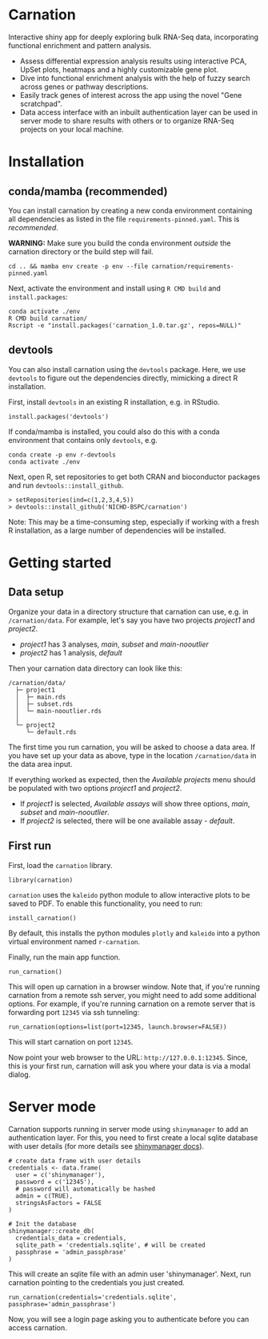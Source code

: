 # Carnation

Interactive shiny app for deeply exploring bulk RNA-Seq data, incorporating functional enrichment
and pattern analysis.

- Assess differential expression analysis results using interactive PCA, UpSet plots, heatmaps
  and a highly customizable gene plot.
- Dive into functional enrichment analysis with the help of fuzzy search across genes or pathway descriptions.
- Easily track genes of interest across the app using the novel "Gene scratchpad".
- Data access interface with an inbuilt authentication layer can be used in server mode to share results with
  others or to organize RNA-Seq projects on your local machine.

# Installation

## conda/mamba (recommended)

You can install carnation by creating a new conda environment containing
all dependencies as listed in the file `requirements-pinned.yaml`. This is *recommended*.

**WARNING:** Make sure you build the conda environment *outside* the carnation directory
or the build step will fail.

```
cd .. && mamba env create -p env --file carnation/requirements-pinned.yaml
```

Next, activate the environment and install using `R CMD build` and `install.packages`:

```
conda activate ./env
R CMD build carnation/
Rscript -e "install.packages('carnation_1.0.tar.gz', repos=NULL)"
```

## devtools

You can also install carnation using the `devtools` package. Here, we use `devtools` to figure
out the dependencies directly, mimicking a direct R installation.

First, install `devtools` in an existing R installation, e.g. in RStudio.

```
install.packages('devtools')
```

If conda/mamba is installed, you could also do this with a conda environment
that contains only `devtools`, e.g.

```
conda create -p env r-devtools
conda activate ./env
```

Next, open R, set repositories to get both CRAN and bioconductor packages and run
`devtools::install_github`.

```
> setRepositories(ind=c(1,2,3,4,5))
> devtools::install_github('NICHD-BSPC/carnation')
```

Note: This may be a time-consuming step, especially if working with a fresh R installation, as a large number of dependencies will be installed.

# Getting started

## Data setup

Organize your data in a directory structure that carnation can use, e.g. in `/carnation/data`.
For example, let's say you have two projects *project1* and *project2*.

- *project1* has 3 analyses, *main*, *subset* and *main-nooutlier*
- *project2* has 1 analysis, *default*

Then your carnation data directory can look like this:

```
/carnation/data/
  ├─ project1
  │  ├─ main.rds
  │  ├─ subset.rds
  │  └─ main-nooutlier.rds
  │
  └─ project2
     └─ default.rds
```

The first time you run carnation, you will be asked to
choose a data area. If you have set up your data as above, type in the
location `/carnation/data` in the data area input.

If everything worked as expected, then the *Available projects* menu should be populated with two options *project1* and *project2*.

- If *project1* is selected, *Available assays* will show three options, *main*, *subset* and *main-nooutlier*.
- If *project2* is selected, there will be one available assay - *default*.


## First run

First, load the `carnation` library.

```
library(carnation)
```

`carnation` uses the `kaleido` python module to allow interactive plots to be
saved to PDF. To enable this functionality, you need to run:

```
install_carnation()
```

By default, this installs the python modules `plotly` and `kaleido` into a python virtual
environment named `r-carnation`.

Finally, run the main app function.

```
run_carnation()
```

This will open up carnation in a browser window. Note that, if you're running carnation
from a remote ssh server, you might need to add some additional options. For example,
if you're running carnation on a remote server that is forwarding port `12345` via
ssh tunneling:

```
run_carnation(options=list(port=12345, launch.browser=FALSE))
```

This will start carnation on port `12345`.

Now point your web browser to the URL: `http://127.0.0.1:12345`.
Since, this is your first run, carnation will ask you where your data is via
a modal dialog.


# Server mode

Carnation supports running in server mode using `shinymanager` to add an
authentication layer. For this, you need to first create a local sqlite database
with user details (for more details see [shinymanager docs](https://datastorm-open.github.io/shinymanager/)).

```
# create data frame with user details
credentials <- data.frame(
  user = c('shinymanager'),
  password = c('12345'),
  # password will automatically be hashed
  admin = c(TRUE),
  stringsAsFactors = FALSE
)

# Init the database
shinymanager::create_db(
  credentials_data = credentials,
  sqlite_path = 'credentials.sqlite', # will be created
  passphrase = 'admin_passphrase'
)
```

This will create an sqlite file with an admin user 'shinymanager'.
Next, run carnation pointing to the credentials you just created.

```
run_carnation(credentials='credentials.sqlite', passphrase='admin_passphrase')
```

Now, you will see a login page asking you to authenticate before you can access carnation.
